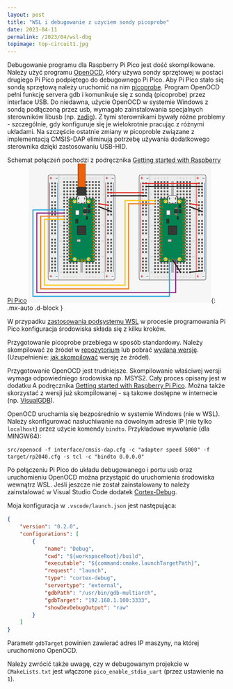 ```yaml
---
layout: post
title: "WSL i debugowanie z użyciem sondy picoprobe"
date: 2023-04-11
permalink: /2023/04/wsl-dbg
topimage: top-circuit1.jpg
---
```


Debugowanie programu dla Raspberry Pi Pico jest dość skomplikowane. Należy użyć programu [OpenOCD](https://openocd.org), który używa sondy sprzętowej w postaci drugiego Pi Pico podpiętego do debugownego Pi Pico. Aby Pi Pico stało się sondą sprzętową należy uruchomić na nim [picoprobe](https://github.com/raspberrypi/picoprobe). Program OpenOCD pełni funkcję servera gdb i komunikuje się z sondą (picoprobe) przez interface USB. Do niedawna, użycie OpenOCD w systemie Windows z sondą podłączoną przez usb, wymagało zainstalowania specjalnych sterowników libusb (np. [zadig](https://zadig.akeo.ie)). Z tymi sterownikami bywały różne problemy - szczególnie, gdy konfiguruje się je wielokrotnie pracując z różnymi układami.
Na szczęście ostatnie zmiany w picoproble związane z implementacją CMSIS-DAP eliminują potrzebę używania dodatkowego sterownika dzięki zastosowaniu USB-HID.

Schemat połączeń pochodzi z podręcznika [Getting started with Raspberry Pi Pico](https://datasheets.raspberrypi.com/pico/getting-started-with-pico.pdf)
![pico-probe-connection](/img/p202304/Fig39.png){: .mx-auto .d-block }

W przypadku [zastosowania podsystemu WSL](https://pipico.pl/2022/04/hello) w procesie programowania Pi Pico konfiguracja środowiska składa się z kilku kroków.

Przygotowanie picoprobe przebiega w sposób standardowy. Należy skompilować ze źródeł w [repozytorium](https://github.com/raspberrypi/picoprobe) lub pobrać [wydaną wersję](https://github.com/raspberrypi/picoprobe/releases). (Uzupełnienie: [jak skompilować](../../2024/03/openocd) wersję ze źródeł).

Przygotowanie OpenOCD jest trudniejsze. Skompilowanie właściwej wersji wymaga odpowiedniego środowiska np. MSYS2. Cały proces opisany jest w dodatku A podręcznika [Getting started with Raspberry Pi Pico](https://datasheets.raspberrypi.com/pico/getting-started-with-pico.pdf). Można także skorzystać z wersji już skompilowanej - są takowe dostępne w internecie (np. [VisualGDB](https://visualgdb.com/documentation/openocd)).

OpenOCD uruchamia się bezpośrednio w systemie Windows (nie w WSL). Należy skonfigurować nasłuchiwanie na dowolnym adresie IP (nie tylko `localhost`) przez użycie komendy `bindto`. Przykładowe wywołanie (dla MINGW64):

```console
src/openocd -f interface/cmsis-dap.cfg -c "adapter speed 5000" -f target/rp2040.cfg -s tcl -c "bindto 0.0.0.0"
```

Po połączeniu Pi Pico do układu debugowanego i portu usb oraz uruchomieniu OpenOCD można przystąpić do uruchomienia środowiska wewnątrz WSL.
Jeśli jeszcze nie został zainstalowany to należy zainstalować w Visual Studio Code dodatek [Cortex-Debug](https://marketplace.visualstudio.com/items?itemName=marus25.cortex-debug).

Moja konfiguracja w `.vscode/launch.json` jest następująca:

```json
{
    "version": "0.2.0",
    "configurations": [
        {
            "name": "Debug",
            "cwd": "${workspaceRoot}/build",
            "executable": "${command:cmake.launchTargetPath}",
            "request": "launch",
            "type": "cortex-debug",
            "servertype": "external",
            "gdbPath": "/usr/bin/gdb-multiarch",
            "gdbTarget": "192.168.1.100:3333",
            "showDevDebugOutput": "raw"
        }
    ]
}
```

Parametr `gdbTarget` powinien zawierać adres IP maszyny, na której uruchomiono OpenOCD.

Należy zwrócić także uwagę, czy w debugowanym projekcie w `CMakeLists.txt` jest włączone `pico_enable_stdio_uart` (przez ustawienie na `1`).
